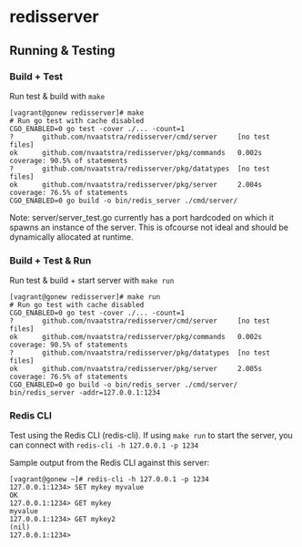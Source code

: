 # redisserver

## Running & Testing
### Build + Test
Run test & build with `make`
```
[vagrant@gonew redisserver]# make
# Run go test with cache disabled
CGO_ENABLED=0 go test -cover ./... -count=1
?       github.com/nvaatstra/redisserver/cmd/server     [no test files]
ok      github.com/nvaatstra/redisserver/pkg/commands   0.002s  coverage: 90.5% of statements
?       github.com/nvaatstra/redisserver/pkg/datatypes  [no test files]
ok      github.com/nvaatstra/redisserver/pkg/server     2.004s  coverage: 76.5% of statements
CGO_ENABLED=0 go build -o bin/redis_server ./cmd/server/
```
Note: server/server_test.go currently has a port hardcoded on which it spawns an instance of the server. This is ofcourse not ideal and should be dynamically allocated at runtime.

### Build + Test & Run
Run test & build + start server with `make run`
```
[vagrant@gonew redisserver]# make run
# Run go test with cache disabled
CGO_ENABLED=0 go test -cover ./... -count=1
?       github.com/nvaatstra/redisserver/cmd/server     [no test files]
ok      github.com/nvaatstra/redisserver/pkg/commands   0.002s  coverage: 90.5% of statements
?       github.com/nvaatstra/redisserver/pkg/datatypes  [no test files]
ok      github.com/nvaatstra/redisserver/pkg/server     2.005s  coverage: 76.5% of statements
CGO_ENABLED=0 go build -o bin/redis_server ./cmd/server/
bin/redis_server -addr=127.0.0.1:1234
```

### Redis CLI
Test using the Redis CLI (redis-cli). If using `make run` to start the server, you can connect with `redis-cli -h 127.0.0.1 -p 1234`

Sample output from the Redis CLI against this server:
```
[vagrant@gonew ~]# redis-cli -h 127.0.0.1 -p 1234
127.0.0.1:1234> SET mykey myvalue
OK
127.0.0.1:1234> GET mykey
myvalue
127.0.0.1:1234> GET mykey2
(nil)
127.0.0.1:1234>
```